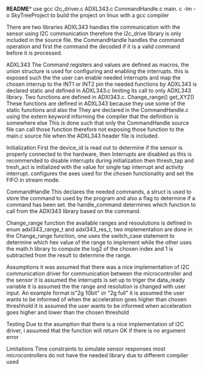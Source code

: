 ****README*****
use gcc  i2c_driver.c ADXL343.c CommandHandle.c  main.
c -lm -o SkyTreeProject to build the project on linux with a gcc compiler

There are two libraries ADXL343 handles the  communication with the sensor using I2C communication 
therefore the i2c_drive library is only included in the source file. the CommandHandle handles the command operation and first the command the decoded if it is a valid command
before it is processed.

ADXL343
The Command registers and values are defined as macros, the union structure is used for configuring and enabling 
the interrupts. this is exposed such the the user can enable needed interrupts and map the chosen interrup to the INT1 or INT2 pin
the needed functions by ADXL343 is declared static and defined in ADXL343.c limiting its call to only ADXL343 library. Two functions are defined in ADXl343.c.
Change_range()
get_XYZ()
These functions are defined in ADXL343 because they use some of the static functions and also the 
They are declared  in the CommandHandle.c using the extern keyword informing the compiler that the definition is somewhere else
This is done such that only the CommandHandle source file can call those function therefore not exposing those function to the main.c source file when the  ADXL343 header file is included.

Initialization
First the device_id is read out to determine if the sensor is properly connected to the hardware, then Interrupts are disabled as this is recommended to disable interrupts during initialization
then thresh_tap and tresh_act is initialized with the value for single tap interrupt and activity interrupt.
configures the axes used for the chosen functionality and set the FIFO in stream mode.


CommandHandle
This declares the needed commands, a struct is used to store the command to used by the program and also a flag to determine if a command has been set.
the handle_command determines which function to call from the ADXl343 library based on the command.

Change_range function
the available ranges and resoulutions is defined in enum adxl343_range_t and adxl343_res_t, two implementation are done in the Change_range function, one uses the switch_case statement 
to determine which hex value of the range to implement while the other uses the math.h library to compute the log2 of the chosen index and 1 is subtracted from the result to determine the range.


Assumptions
it was assumed that there was a nice implementation of I2C communication driver for communication between the microcontroller and the sensor
it is assumed the interrupts is set up to triger the data_ready variable
it is assumed the the range and resolution is changed with user input. An example format is"2g 10bit" or "2g full"
it is assumed the user wants to be informed of when the acceleration goes higher than chosen threshhold
it is assumed the user wants to be informed when acceleration goes higher and lower than the chosen threshold

Testing
Due to the asumption that there is a nice implementation of I2C driver, i asuumed that the function will return OK if there is no argument error

Limitations
Time constraints to simulate sensor responses
most microcontrollers do not have the needed library due to different compiler used